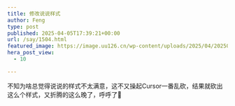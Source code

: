 ```yaml
---
title: 修改说说样式
author: Feng
type: post
published: 2025-04-05T17:39:21+00:00
url: /say/1504.html
featured_image: https://image.uu126.cn/wp-content/uploads/2025/04/20250406013918393.webp
hera_post_view:
  - 10

---
```

不知为啥总觉得说说的样式不太满意，这不又操起Cursor一番乱砍，结果就砍出这么个样式，又折腾的这么晚了，呼呼了🤗

<!-- MEMO_IMAGE_URL: https://image.uu126.cn/wp-content/uploads/2025/04/20250406013918393.webp -->